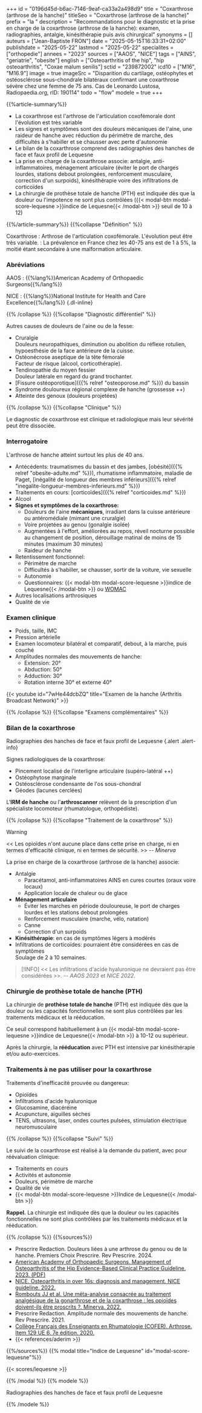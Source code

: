 +++
id = "0196d45d-b6ac-7146-9eaf-ca33a2a498d9"
title = "Coxarthrose (arthrose de la hanche)"
titleSeo = "Coxarthrose (arthrose de la hanche)"
prefix = "la "
description = "Recommandations pour le diagnostic et la prise en charge de la coxarthrose (arthrose de la hanche): examen, radiographies, antalgie, kinésithérapie puis avis chirurgical"
synonyms = []
auteurs = ["Jean-Baptiste FRON"]
date = "2025-05-15T16:33:31+02:00"
publishdate = "2025-05-22"
lastmod = "2025-05-22"
specialites = ["orthopedie"]
annees = "2023"
sources = ["AAOS", "NICE"]
tags = ["AINS", "geriatrie", "obesite"]
english = ["Osteoarthritis of the hip", "hip osteoarthritis", "Coxae malum senilis"]
sctid = "239872002"
icd10 = ["M16", "M16.9"]
image = true
imageSrc = "Disparition du cartilage, ostéophytes et ostéosclérose sous-chondrale bilatéraux confirmant une coxarthrose sévère chez une femme de 75 ans. Cas de Leonardo Lustosa, Radiopaedia.org, rID: 190114"
todo = "flow"
modele = true
+++

{{%article-summary%}}

- La coxarthrose est l'arthrose de l'articulation coxofémorale dont l'évolution est très variable
- Les signes et symptômes sont des douleurs mécaniques de l'aine, une raideur de hanche avec réduction du périmètre de marche, des difficultés à s'habiller et se chausser avec perte d'autonomie
- Le bilan de la coxarthrose comprend des radiographies des hanches de face et faux profil de Lequesne
- La prise en charge de la coxarthrose associe: antalgie, anti-inflammatoires, ménagement articulaire (éviter le port de charges lourdes, stations debout prolongées, renforcement musculaire, correction d'un surpoids), kinésithérapie voire des infiltrations de corticoïdes
- La chirurgie de prothèse totale de hanche (PTH) est indiquée dès que la douleur ou l'impotence ne sont plus contrôlées ({{< modal-btn modal-score-lequesne >}}indice de Lequesne{{< /modal-btn >}} seuil de 10 à 12)

{{%/article-summary%}}
{{%collapse "Définition" %}}

Coxarthrose
: Arthrose de l'articulation coxofémorale. L'évolution peut être très variable.
: La prévalence en France chez les 40-75 ans est de 1 à 5%, la moitié étant secondaire à une malformation articulaire.

### Abréviations

AAOS
: {{%lang%}}American Academy of Orthopaedic Surgeons{{%/lang%}}

NICE
: {{%lang%}}National Institute for Health and Care Excellence{{%/lang%}}
{.dl-inline}

{{% /collapse %}}
{{%collapse "Diagnostic différentiel" %}}

Autres causes de douleurs de l'aine ou de la fesse:

- Cruralgie  
  Douleurs neuropathiques, diminution ou abolition du réflexe rotulien, hypoesthésie de la face antérieure de la cuisse.
- Ostéonécrose aseptique de la tête fémorale  
  Facteur de risque (alcool, corticothérapie).
- Tendinopathie du moyen fessier  
  Douleur latérale en regard du grand trochanter.
- [Fissure ostéoporotique]({{% relref "osteoporose.md" %}}) du bassin
- Syndrome douloureux régional complexe de hanche (grossesse ++)
- Atteinte des genoux (douleurs projetées)

{{% /collapse %}}
{{%collapse "Clinique" %}}

Le diagnostic de coxarthrose est clinique et radiologique mais leur sévérité peut être dissociée.

### Interrogatoire

L'arthrose de hanche atteint surtout les plus de 40 ans.

- Antécédents: traumatismes du bassin et des jambes, [obésité]({{% relref "obesite-adulte.md" %}}), rhumatisme inflammatoire, maladie de Paget, [inégalité de longueur des membres inférieurs]({{% relref "inegalite-longueur-membres-inferieurs.md" %}})
- Traitements en cours: [corticoïdes]({{% relref "corticoides.md" %}})
- Alcool
- **Signes et symptômes de la coxarthrose:**
  - Douleurs de l'aine **mécaniques**, irradiant dans la cuisse antérieure ou antéromédiale (mimant une cruralgie)
  - Voire projetées au genou (gonalgie isolée)
  - Augmentées à l'effort, améliorées au repos, réveil nocturne possible au changement de position, dérouillage matinal de moins de 15 minutes (maximum 30 minutes)
  - Raideur de hanche
- Retentissement fonctionnel:
  - Périmètre de marche
  - Difficultés à s'habiller, se chausser, sortir de la voiture, vie sexuelle
  - Autonomie
  - Questionnaires: {{< modal-btn modal-score-lequesne >}}indice de Lequesne{{< /modal-btn >}} ou [WOMAC](https://www.chirurgien-orthopediste-montpellier.fr/quiz/score-de-womac/)
- Autres localisations arthrosiques
- Qualité de vie

### Examen clinique

- Poids, taille, IMC
- Pression artérielle
- Examen locomoteur bilatéral et comparatif, debout, à la marche, puis couché
- Amplitudes normales des mouvements de hanche:
  - Extension: 20°
  - Abduction: 50°
  - Adduction: 30°
  - Rotation interne 30° et externe 40°

{{< youtube id="7wHe44dcbZQ" title="Examen de la hanche (Arthritis Broadcast Network)" >}}

{{% /collapse %}}
{{%collapse "Examens complémentaires" %}}

### Bilan de la coxarthrose

Radiographies des hanches de face et faux profil de Lequesne
{.alert .alert-info}

Signes radiologiques de la coxarthrose:

- Pincement localisé de l'interligne articulaire (supéro-latéral ++)
- Ostéophytose marginale
- Ostéosclérose condensante de l'os sous-chondral
- Géodes (lacunes cerclées)

L'**IRM de hanche** ou l'**arthroscanner** relèvent de la prescription d'un spécialiste locomoteur (rhumatologue, orthopédiste).

{{% /collapse %}}
{{%collapse "Traitement de la coxarthrose" %}}

> [!WARNING]
> << Les opioïdes n'ont aucune place dans cette prise en charge, ni en termes d'efficacité clinique, ni en termes de sécurité. >> -- *Minerva*

La prise en charge de la coxarthrose (arthrose de la hanche) associe:

- Antalgie
  - Paracétamol, anti-inflammatoires AINS en cures courtes (oraux voire locaux)
  - Application locale de chaleur ou de glace
- **Ménagement articulaire**
  - Éviter les marches en période douloureuse, le port de charges lourdes et les stations debout prolongées
  - Renforcement musculaire (marche, vélo, natation)
  - Canne
  - Correction d'un surpoids
- **Kinésithérapie**: en cas de symptômes légers à modérés
- Infiltrations de corticoïdes: pourraient être considérées en cas de symptômes  
  Soulage de 2 à 10 semaines.

> [!INFO]
> << Les infiltrations d'acide hyaluronique ne devraient pas être considérées >>. -- *AAOS 2023* et *NICE 2022*.

### Chirurgie de prothèse totale de hanche (PTH)

La chirurgie de **prothèse totale de hanche** (PTH) est indiquée dès que la douleur ou les capacités fonctionnelles ne sont plus contrôlées par les traitements médicaux et la rééducation.

Ce seuil correspond habituellement à un {{< modal-btn modal-score-lequesne >}}indice de Lequesne{{< /modal-btn >}} à 10-12 ou supérieur.

Après la chirurgie, la **rééducation** avec PTH est intensive par kinésithérapie et/ou auto-exercices.

### Traitements à ne pas utiliser pour la coxarthrose

Traitements d'inefficacité prouvée ou dangereux:

- Opioïdes
- Infiltrations d'acide hyaluronique
- Glucosamine, diacéréine
- Acupuncture, aiguilles sèches
- TENS, ultrasons, laser, ondes courtes pulsées, stimulation électrique neuromusculaire

{{% /collapse %}}
{{%collapse "Suivi" %}}

Le suivi de la coxarthrose est réalisé à la demande du patient, avec pour réévaluation clinique:

- Traitements en cours
- Activités et autonomie
- Douleurs, périmètre de marche
- Qualité de vie
- {{< modal-btn modal-score-lequesne >}}Indice de Lequesne{{< /modal-btn >}}

**Rappel.** La chirurgie est indiquée dès que la douleur ou les capacités fonctionnelles ne sont plus contrôlées par les traitements médicaux et la rééducation.

{{% /collapse %}}
{{%sources%}}

- Prescrire Redaction. Douleurs liées à une arthrose du genou ou de la hanche. Premiers Choix Prescrire. Rev Prescrire. 2024.
- [American Academy of Orthopaedic Surgeons. Management of Osteoarthritis of the Hip Evidence-Based Clinical Practice Guideline. 2023. (PDF)](http://www.aaos.org/oahcpg2)
- [NICE. Osteoarthritis in over 16s: diagnosis and management. NICE guideline. 2022.](https://www.nice.org.uk/guidance/ng226)
- [Rombouts JJ et al. Une méta-analyse consacrée au traitement analgésique de la gonarthrose et de la coxarthrose : les opioïdes doivent-ils être proscrits ?. Minerva. 2022.](https://minerva-ebp.be/FR/Article/2252)
- Prescrire Redaction. Amplitude normale des mouvements de hanche. Rev Prescrire. 2021.
- [Collège Français des Enseignants en Rhumatologie (COFER). Arthrose. Item 129 UE 6. 7e édition. 2020.](https://www.lecofer.org/item-cours-1-8-0.php)
- {{< references/aderim >}}

{{%/sources%}}
{{% modal title="Indice de Lequesne" id="modal-score-lequesne"%}}

{{< scores/lequesne >}}

{{% /modal %}}
{{% modele %}}

Radiographies des hanches de face et faux profil de Lequesne

{{% /modele %}}
